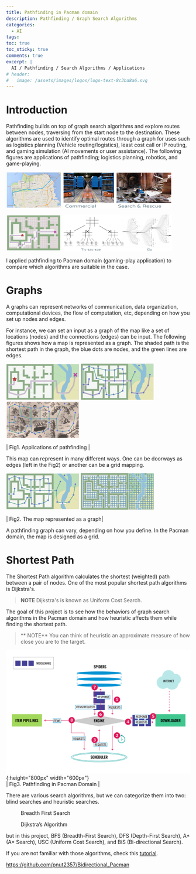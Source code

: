 ```yaml
---
title: Pathfinding in Pacman domain
description: Pathfinding / Graph Search Algorithms
categories:
  - AI
tags:
toc: true
toc_sticky: true
comments: true
excerpt: |
  AI / Pathfinding / Search Algorithms / Applications
# header:
#   image: /assets/images/logos/logo-text-8c3ba8a6.svg
---
```


# Introduction

Pathfinding builds on top of graph search algorithms and explore routes between nodes, traversing from the start node to the destination. These algorithms are used to identify optimal routes through a graph for uses such as logistics planning (Vehicle routing/logistics), least cost call or IP routing, and gaming simulation (AI movements or user assistance). The following figures are applications of pathfinding; logistics planning, robotics, and game-playing.

<p float="left">
  <img src="/assets/images/Pathfinding/logistics_path.png" width="150" height="100" />
  <img src="/assets/images/Pathfinding/robotics_path.png" width="300" height="100"/>
</p>
<p float="left">
  <img src="/assets/images/Pathfinding/game_path.png" width="150" height="100"/>
  <img src="/assets/images/Pathfinding/game-playing.png" width="300" height="100"/>
</p>

I applied pathfinding to Pacman domain (gaming-play application) to compare which algorithms are suitable in the case.

# Graphs
A graphs can represent networks of communication, data organization, computational devices, the flow of computation, etc, depending on how you set up nodes and edges.

For instance, we can set an input as a graph of the map like a set of locations (nodes) and the connections (edges) can be input. The following figures shows how a map is represented as a graph. The shaded path is the shortest path in the graph, the blue dots are nodes, and the green lines are edges.

<p float="left">
  <img src="/assets/images/Pathfinding/map_1.png" width="200" height="100"/>
  <img src="/assets/images/Pathfinding/map_2.png" width="200" height="100"/>
  <img src="/assets/images/Pathfinding/map_3.png" width="200" height="100"/>
</p>
| Fig1. Applications of pathfinding |

This map can represent in many different ways. One can be doorways as edges (left in the Fig2) or another can be a grid mapping.

<p float="left">
  <img src="/assets/images/Pathfinding/doorways_edges.png" width="200" height="100"/>
  <img src="/assets/images/Pathfinding/grid_map.png" width="200" height="100"/>
</p>
| Fig2. The map represented as a graph|

A pathfinding graph can vary, depending on how you define. In the Pacman domain, the map is designed as a grid.

# Shortest Path

The Shortest Path algorithm calculates the shortest (weighted) path between a pair of nodes. One of the most popular shortest path algorithms is Dijkstra's.
> **NOTE** Dijkstra's is known as Uniform Cost Search.



The goal of this project is to see how the behaviors of graph search algorithms in the Pacman domain and how heuristic affects them while finding the shortest path.
> ** NOTE** You can think of heuristic an approximate measure of how close you are to the target.

![scrapy_archit_all](/assets/images/Data-Crawling-Scrapy/scrapy_archit_all.png){:height="800px" width="600px"}  
| Fig3. Pathfinding in Pacman Domain |

There are various search algorithms, but we can categorize them into two: blind searches and heuristic searches.

<div class="side-by-side">
  <figure id="diagram-contour-unweighted">
  <figcaption>Breadth First Search</figcaption>
  <canvas width="568" height="568" style="touch-action: none; cursor: crosshair;">
  </canvas>
  </figure>
  <figure id="diagram-contour-weighted">
  <figcaption>Dijkstra’s Algorithm</figcaption>
  <canvas width="568" height="568" style="touch-action: none; cursor: crosshair;"></canvas>
  </figure>
</div>

 but in this project, BFS (Breadth-First Search), DFS (Depth-First Search), A* (A* Search), USC (Uniform Cost Search), and BiS (Bi-directional Search).

If you are not familiar with those algorithms, check this [tutorial](https://cs.stanford.edu/people/abisee/tutorial/).

https://github.com/pnut2357/Bidirectional_Pacman
